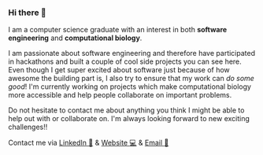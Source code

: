 ### Hi there 👋

I am a computer science graduate with an interest in both **software engineering** and **computational biology**. 

I am passionate about software engineering and therefore have participated in hackathons and built a couple of cool side projects you can see here. Even though I get super excited about software just because of how awesome the building part is, I also try to ensure that my work can *do some good*! I'm currently working on projects which make computational biology more accessible and help people collaborate on important problems.  

Do not hesitate to contact me about anything you think I might be able to help out with or collaborate on. I'm always looking forward to new exciting challenges!! 

Contact me via
[LinkedIn :link:](https://www.linkedin.com/in/avaspataru/) & [Website :computer:](https://avaspataru.github.io/) & [Email :email:](mailto:spataruava@gmail.com) 
<!--
**avaspataru/avaspataru** is a ✨ _special_ ✨ repository because its `README.md` (this file) appears on your GitHub profile.

Here are some ideas to get you started:

- 🔭 I’m currently working on ...
- 🌱 I’m currently learning ...
- 👯 I’m looking to collaborate on ...
- 🤔 I’m looking for help with ...
- 💬 Ask me about ...
- 📫 How to reach me: ...
- 😄 Pronouns: ...
- ⚡ Fun fact: ...

Also, as you can see through my repositories, I am quite the CRISPR fan! So I always welcome projects in the area. 
-->
